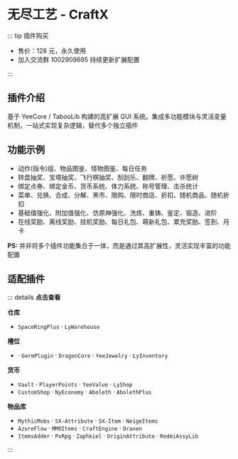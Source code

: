 # 无尽工艺 - CraftX

::: tip 插件购买

- 售价：128 元，永久使用
- 加入交流群 1002909695 持续更新扩展配置

:::

## 插件介绍

基于 YeeCore / TabooLib 构建的高扩展 GUI 系统。集成多功能模块与灵活变量机制，一站式实现复杂逻辑，替代多个独立插件

## 功能示例

- 动作(指令)组、物品图鉴、怪物图鉴、每日任务
- 转盘抽奖、宝塔抽奖、飞行棋抽奖、刮刮乐、翻牌、祈愿、许愿树
- 绑定点券、绑定金币、货币系统、体力系统、称号管理、击杀统计
- 菜单、兑换、合成、分解、黑市、限购、限时商店、折扣、随机商品、随机折扣
- 基础值强化、附加值强化、仿原神强化、洗炼、重铸、鉴定、锻造、进阶
- 在线奖励、离线奖励、挂机奖励、每日礼包、萌新礼包、累充奖励、签到、月卡

**PS:** 并非将多个插件功能集合于一体，而是通过其高扩展性，灵活实现丰富的功能配置

## 适配插件

::: details **点击查看**

**仓库**

- `SpaceRingPlus` · `LyWarehouse`

**槽位**

- · `GermPlugin` · `DragonCore` · `YeeJewelry` · `LyInventory`

**货币**

- `Vault` · `PlayerPoints` · `YeeValue` · `LyShop`
- `CustomShop` · `NyEconomy` · `Aboleth` · `AbolethPlus`

**物品库**

- `MythicMobs` · `SX-Attribute` · `SX-Item` · `NeigeItems`
- `AzureFlow` · `MMOItems` · `CraftEngine` · `Oraxen`
- `ItemsAdder` · `PxRpg` · `Zaphkiel` · `OriginAttribute` · `RedmiAssyLib`

:::
